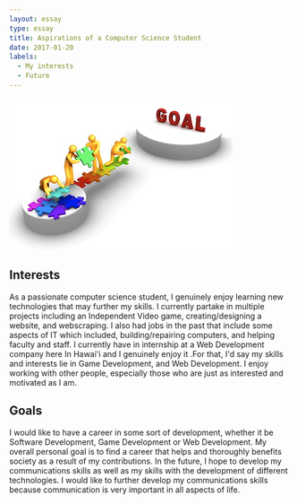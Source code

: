 ```yaml
---
layout: essay
type: essay
title: Aspirations of a Computer Science Student 
date: 2017-01-20
labels:
  - My interests
  - Future
---
```

<img class="ui medium right spaced image" src="../images/goals.jpg">

## Interests
As a passionate computer science student, I genuinely enjoy learning new technologies that may further my skills. I currently partake in multiple projects including an Independent Video game, creating/designing a website, and webscraping. I also had jobs in the past that include some aspects of IT which included, building/repairing computers, and helping faculty and staff. I currently have in internship at a Web Development company here In Hawai'i and I genuinely enjoy it .For that, I'd say my skills and interests lie in Game Development, and Web Development. I enjoy working with other people, especially those who are just as interested and motivated as I am. 


## Goals

I would like to have a career in some sort of development, whether it be Software Development, Game Development or Web Development.  My overall personal goal is to find a career that helps and thoroughly benefits society as a result of my contributions. In the future, I hope to develop my communications skills as well as my skills with the development of different technologies. I would like to further develop my communications skills because communication is very important in all aspects of life.


